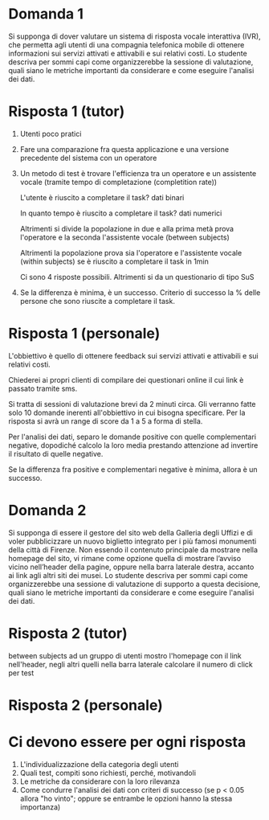 # Domanda 1
Si supponga di dover valutare un sistema di risposta vocale interattiva (IVR), che permetta agli utenti di una compagnia telefonica mobile di ottenere informazioni sui servizi attivati e attivabili e sui relativi costi.  Lo studente descriva per sommi capi come organizzerebbe la sessione di valutazione, quali siano le metriche importanti da considerare e come eseguire l'analisi dei dati. 

# Risposta 1 (tutor)
1. Utenti poco pratici
2. Fare una comparazione fra questa applicazione e una versione precedente del sistema con un operatore
3. Un metodo di test è trovare l'efficienza tra un operatore e un assistente vocale (tramite tempo di completazione (completition rate))

    L'utente è riuscito a completare il task? dati binari
    
    In quanto tempo è riuscito a completare il task? dati numerici
    
    Altrimenti si divide la popolazione in due e alla prima metà prova l'operatore e la seconda l'assistente vocale (between subjects)
    
    Altrimenti la popolazione prova sia l'operatore e l'assistente vocale (within subjects) se è riuscito a completare il task in 1min
    
    Ci sono 4 risposte possibili. Altrimenti si da un questionario di tipo SuS

4. Se la differenza è minima, è un successo. Criterio di successo la % delle persone che sono riuscite a completare il task.

# Risposta 1 (personale)
L'obbiettivo è quello di ottenere feedback sui servizi attivati e attivabili e sui relativi costi.

Chiederei ai propri clienti di compilare dei questionari online il cui link è passato tramite sms.

Si tratta di sessioni di valutazione brevi da 2 minuti circa.
Gli verranno fatte solo 10 domande inerenti all'obbiettivo in cui bisogna specificare.
Per la risposta si avrà un range di score da 1 a 5 a forma di stella.

Per l'analisi dei dati, separo le domande positive con quelle complementari negative, dopodiché calcolo la loro media prestando attenzione ad invertire il risultato di quelle negative.

Se la differenza fra positive e complementari negative è minima, allora è un successo.

# Domanda 2
Si supponga di essere il gestore del sito web della Galleria degli Uffizi e di voler pubblicizzare un nuovo biglietto integrato per i più famosi monumenti della città di Firenze. Non essendo il contenuto principale da mostrare nella homepage del sito, vi rimane come opzione quella di mostrare l’avviso vicino nell’header della pagine, oppure nella barra laterale destra, accanto ai link agli altri siti dei musei.  Lo studente descriva per sommi capi come organizzerebbe una sessione di valutazione di supporto a questa decisione, quali siano le metriche importanti da considerare e come eseguire l'analisi dei dati. 

# Risposta 2 (tutor)
between subjects
ad un gruppo di utenti mostro l'homepage con il link nell'header, negli altri quelli nella barra laterale
calcolare il numero di click per test

# Risposta 2 (personale)

# Ci devono essere per ogni risposta
1. L'individualizzazione della categoria degli utenti
2. Quali test, compiti sono richiesti, perché, motivandoli
3. Le metriche da considerare con la loro rilevanza
4. Come condurre l'analisi dei dati con criteri di successo (se p < 0.05 allora "ho vinto"; oppure se entrambe le opzioni hanno la stessa importanza)
